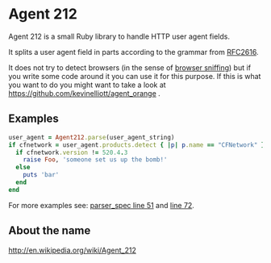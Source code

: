 Agent 212
=========

Agent 212 is a small Ruby library to handle HTTP user agent fields.

It splits a user agent field in parts according to the grammar from [RFC2616](http://tools.ietf.org/html/rfc2616#section-14.43).

It does not try to detect browsers (in the sense of [browser sniffing](http://en.wikipedia.org/wiki/Browser_sniffing)) but if you write some code around it you can use it for this purpose. If this is what you want to do you might want to take a look at https://github.com/kevinelliott/agent_orange .


Examples
--------
```ruby
user_agent = Agent212.parse(user_agent_string)
if cfnetwork = user_agent.products.detect { |p| p.name == "CFNetwork" }
  if cfnetwork.version != 520.4.3
    raise Foo, 'someone set us up the bomb!'
  else
    puts 'bar'
  end
end
```

For more examples see: [parser_spec line 51](https://github.com/tijn/agent212/blob/master/spec/parser_spec.rb#L51) and [line 72](https://github.com/tijn/agent212/blob/master/spec/parser_spec.rb#L72).


About the name
--------------

http://en.wikipedia.org/wiki/Agent_212

